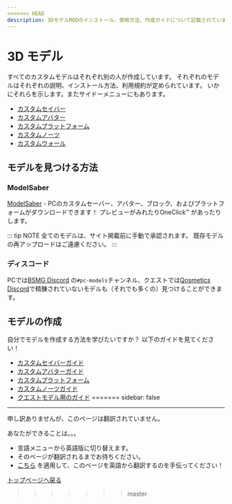 ```yaml
---
<<<<<<< HEAD
description: 3DモデルMODのインストール、使用方法、作成ガイドについて記載されています。
---
```


# 3D モデル
すべてのカスタムモデルはそれぞれ別の人が作成しています。 それぞれのモデルはそれぞれの説明、インストール方法、利用規約が定められています。 いかにそれらを示します。またサイドーメニューにもあります。

* [カスタムセイバー](./custom-sabers.md)
* [カスタムアバター](./custom-avatars.md)
* [カスタムプラットフォーム](./custom-platforms.md)
* [カスタムノーツ](./custom-notes.md)
* [カスタムウォール](./custom-walls.md)

## モデルを見つける方法

### ModelSaber
[ModelSaber](https://modelsaber.com/) - PCのカスタムセーバー、アバター、ブロック、およびプラットフォームがダウンロードできます！ プレビューがみれたりOneClick&trade; があったりします。

::: tip NOTE
全てのモデルは、サイト掲載前に手動で承認されます。
既存モデルの再アップロードはご遠慮ください。
:::

### ディスコード
PCでは[BSMG Discord](https://discord.gg/beatsabermods) の`#pc-models`チャンネル、クエストでは[Qosmetics Discord](https://discord.gg/qosmetics)で精錬されていないモデルも（それでも多くの）見つけることができます。

## モデルの作成
自分でモデルを作成する方法を学びたいですか？ 以下のガイドを見てください！

* [カスタムセイバーガイド](./sabers-guide.md)
* [カスタムアバターガイド](./avatars-guide.md)
* [カスタムプラットフォーム](./platforms-guide.md)
* [カスタムノーツガイド](./notes-guide.md)
* [クエストモデル用のガイド](https://github.com/RedBrumbler/Qosmetics/wiki)
=======
sidebar: false
---

<!-- Disable header rule to hide page from search -->
<!-- markdownlint-disable MD041 -->
申し訳ありませんが、このページは翻訳されていません。

あなたができることは。。。

* 言語メニューから英語版に切り替えます。
* そのページが翻訳されるまでお待ちください。
* [こちら](https://forms.gle/e3BqA3poMjESARe76) を適用して、このページを英語から翻訳するのを手伝ってください！

[トップページへ戻る](/ja/)
>>>>>>> master
